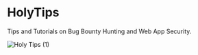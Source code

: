 # HolyTips
Tips and Tutorials on Bug Bounty Hunting and Web App Security.

![Holy Tips (1)](https://user-images.githubusercontent.com/71842138/111982008-5955fb00-8b00-11eb-9810-964963ab8d07.png)
